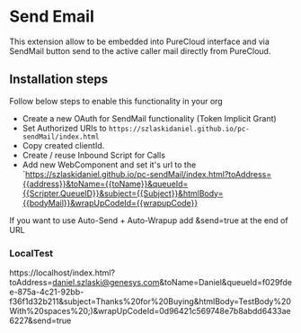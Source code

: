 # Send Email
This extension allow to be embedded into PureCloud interface and via SendMail button send to the active caller mail directly from PureCloud.

## Installation steps
Follow below steps to enable this functionality in your org

* Create a new OAuth for SendMail functionality (Token Implicit Grant)
* Set Authorized URIs to `https://szlaskidaniel.github.io/pc-sendMail/index.html`
* Copy created clientId.
* Create / reuse Inbound Script for Calls
* Add new WebComponent and set it's url to the `https://szlaskidaniel.github.io/pc-sendMail/index.html?toAddress={{address}}&toName={{toName}}&queueId={{Scripter.QueueID}}&subject={{Subject}}&htmlBody={{bodyMail}}&wrapUpCodeId={{wrapupCode}}

If you want to use Auto-Send + Auto-Wrapup add &send=true at the end of URL

### LocalTest

https://localhost/index.html?toAddress=daniel.szlaski@genesys.com&toName=Daniel&queueId=f029fdee-875a-4c21-92bb-f36f1d32b211&subject=Thanks%20for%20Buying&htmlBody=TestBody%20With%20spaces%20;)&wrapUpCodeId=0d96421c569748e7b8abdd6433ae6227&send=true


